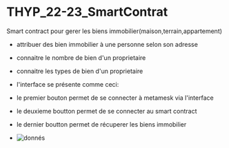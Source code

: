 # THYP_22-23_SmartContrat
Smart contract pour gerer les biens immobilier(maison,terrain,appartement)
- attribuer des bien immobilier à une personne selon son adresse
- connaitre le nombre de bien d'un proprietaire
- connaitre les types de bien d'un proprietaire

- l'interface se présente comme ceci: 
- le premier bouton permet de se connecter à metamesk via l'interface
- le deuxieme boutton permet de se connecter au smart contract
- le dernier boutton permet de récuperer les biens immobilier 


- ![donnés](https://user-images.githubusercontent.com/82716367/205496034-c2a1e09d-e566-4763-9ebd-73da513be7e2.jpg)

